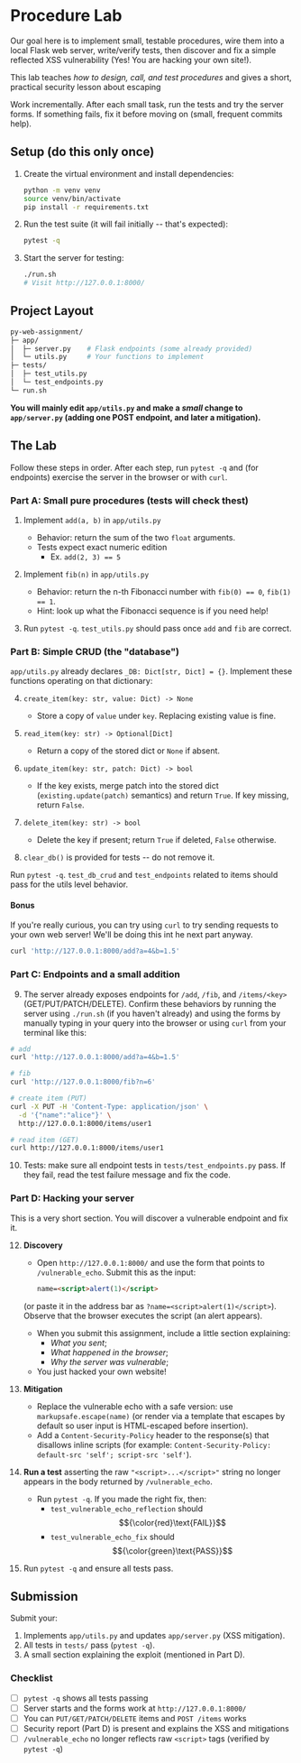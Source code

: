 # Procedure Lab

Our goal here is to implement small, testable procedures, wire them into a local Flask web server, write/verify tests, then discover and fix a simple reflected XSS vulnerability (Yes! You are hacking your own site!). 

This lab teaches *how to design, call, and test procedures* and gives a short, practical security lesson about escaping

Work incrementally. After each small task, run the tests and try the server forms. If something fails, fix it before moving on (small, frequent commits help).


## Setup (do this only once)

1. Create the virtual environment and install dependencies:
    ```bash
    python -m venv venv
    source venv/bin/activate
    pip install -r requirements.txt
    ```
2. Run the test suite (it will fail initially -- that's expected):
    ```bash
    pytest -q
    ```

3. Start the server for testing:
    ```bash
    ./run.sh
    # Visit http://127.0.0.1:8000/
    ```


## Project Layout
```bash
py-web-assignment/
├─ app/
│  ├─ server.py    # Flask endpoints (some already provided)
│  └─ utils.py     # Your functions to implement
├─ tests/
│  ├─ test_utils.py
│  └─ test_endpoints.py
└─ run.sh
```

**You will mainly edit `app/utils.py` and make a *small* change to `app/server.py` (adding one POST endpoint, and later a mitigation).**


## The Lab

Follow these steps in order. After each step, run `pytest -q` and (for endpoints) exercise the server in the browser or with `curl`.


### Part A: Small pure procedures (tests will check thest)

1. Implement `add(a, b)` in `app/utils.py`
   - Behavior: return the sum of the two `float` arguments.
   - Tests expect exact numeric edition
      - Ex. `add(2, 3) == 5` 

2. Implement `fib(n)` in `app/utils.py`
   - Behavior: return the n-th Fibonacci number with `fib(0) == 0`, `fib(1) == 1`.
   - Hint: look up what the Fibonacci sequence is if you need help!

3. Run `pytest -q`. `test_utils.py` should pass once `add` and `fib` are correct.


### Part B: Simple CRUD (the "database")

`app/utils.py` already declares `_DB: Dict[str, Dict] = {}`. Implement these functions operating on that dictionary:

4. `create_item(key: str, value: Dict) -> None`
   - Store a copy of `value` under `key`. Replacing existing value is fine.

5. `read_item(key: str) -> Optional[Dict]`
   - Return a copy of the stored dict or `None` if absent.

6. `update_item(key: str, patch: Dict) -> bool`
   - If the key exists, merge patch into the stored dict (`existing.update(patch)` semantics) and return `True`. If key missing, return `False`.

7. `delete_item(key: str) -> bool`
   - Delete the key if present; return `True` if deleted, `False` otherwise.

8. `clear_db()` is provided for tests -- do not remove it.

Run `pytest -q`. `test_db_crud` and `test_endpoints` related to items should pass for the utils level behavior.

#### Bonus

If you're really curious, you can try using `curl` to try sending requests to your own web server! We'll be doing this int he next part anyway.

```bash
curl 'http://127.0.0.1:8000/add?a=4&b=1.5'
```

### Part C: Endpoints and a small addition

9. The server already exposes endpoints for `/add`, `/fib`, and `/items/<key>` (GET/PUT/PATCH/DELETE). Confirm these behaviors by running the server using `./run.sh` (if you haven't already) and using the forms by manually typing in your query into the browser or using `curl` from your terminal like this:

```bash
# add
curl 'http://127.0.0.1:8000/add?a=4&b=1.5'

# fib
curl 'http://127.0.0.1:8000/fib?n=6'

# create item (PUT)
curl -X PUT -H 'Content-Type: application/json' \
  -d '{"name":"alice"}' \
  http://127.0.0.1:8000/items/user1

# read item (GET)
curl http://127.0.0.1:8000/items/user1
```

10. Tests: make sure all endpoint tests in `tests/test_endpoints.py` pass. If they fail, read the test failure message and fix the code.


### Part D: Hacking your server

This is a very short section. You will discover a vulnerable endpoint and fix it.

12. **Discovery**
    - Open `http://127.0.0.1:8000/` and use the form that points to `/vulnerable_echo`. Submit this as the input:
        ```html
        name=<script>alert(1)</script>
        ```
    (or paste it in the address bar as `?name=<script>alert(1)</script>`). Observe that the browser executes the script (an alert appears).
    - When you submit this assignment, include a little section explaining:
      - *What you sent*;
      - *What happened in the browser*;
      - *Why the server was vulnerable*;
    - You just hacked your own website!

13. **Mitigation**
    - Replace the vulnerable echo with a safe version: use `markupsafe.escape(name)` (or render via a template that escapes by default so user input is HTML-escaped before insertion).
    - Add a `Content-Security-Policy` header to the response(s) that disallows inline scripts (for example: `Content-Security-Policy: default-src 'self'; script-src 'self'`).
  
14. **Run a test** asserting the raw `"<script>...</script>"` string no longer appears in the body returned by `/vulnerable_echo`.
    - Run `pytest -q`. If you made the right fix, then:
      - `test_vulnerable_echo_reflection` should $${\color{red}\text{FAIL}}$$
      - `test_vulnerable_echo_fix` should $${\color{green}\text{PASS}}$$

15. Run `pytest -q` and ensure all tests pass.


## Submission

Submit your:

1. Implements `app/utils.py` and updates `app/server.py` (XSS mitigation).
2. All tests in `tests/` pass (`pytest -q`).
3. A small section explaining the exploit (mentioned in Part D).

### Checklist

- [ ] `pytest -q` shows all tests passing
- [ ] Server starts and the forms work at `http://127.0.0.1:8000/`
- [ ] You can `PUT/GET/PATCH/DELETE` items and `POST /items` works
- [ ] Security report (Part D) is present and explains the XSS and mitigations
- [ ] `/vulnerable_echo` no longer reflects raw `<script>` tags (verified by `pytest -q`)
